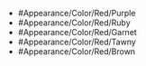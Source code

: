 - #Appearance/Color/Red/Purple
- #Appearance/Color/Red/Ruby
- #Appearance/Color/Red/Garnet
- #Appearance/Color/Red/Tawny
- #Appearance/Color/Red/Brown